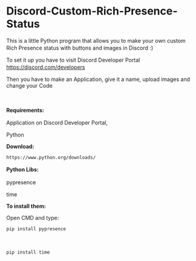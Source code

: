 # Discord-Custom-Rich-Presence-Status
This is a little Python program that allows you to make your own custom Rich Presence status with buttons and images in Discord :)
ㅤ






To set it up you have to visit Discord Developer Portal
https://discord.com/developers
ㅤ






Then you have to make an Application, give it a name, upload images and change your Code



















ㅤ




















**Requirements:**


























Application on Discord Developer Portal,
ㅤ































































Python




**Download:**
                                   
    https://www.python.org/downloads/








































































**Python Libs:**
ㅤ
ㅤ


























  pypresence
  ㅤ
  ㅤ



















  
  time








































































































































































**To install them:**




















Open CMD and type:


    pip install pypresence
  ㅤ



















  
    pip install time
  ㅤ
